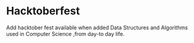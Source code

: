 # Hacktoberfest
Add hacktober fest available when added
Data Structures and Algorithms used in Computer Science ,from day-to day life.
